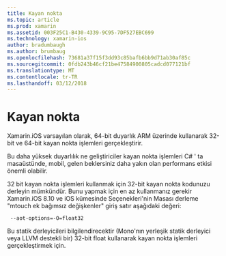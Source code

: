 ```yaml
---
title: Kayan nokta
ms.topic: article
ms.prod: xamarin
ms.assetid: 003F25C1-B430-4339-9C95-7DF527EBC699
ms.technology: xamarin-ios
author: bradumbaugh
ms.author: brumbaug
ms.openlocfilehash: 73681a37f15f3dd93c85bafb6bb9d71ab30af85c
ms.sourcegitcommit: 0fdb243b46cf21be47584900805cadcd077121bf
ms.translationtype: MT
ms.contentlocale: tr-TR
ms.lasthandoff: 03/12/2018
---
```

# <a name="floating-point"></a>Kayan nokta

Xamarin.iOS varsayılan olarak, 64-bit duyarlık ARM üzerinde kullanarak 32-bit ve 64-bit kayan nokta işlemleri gerçekleştirir.  

Bu daha yüksek duyarlılık ne geliştiriciler kayan nokta işlemleri C# ' ta masaüstünde, mobil, gelen beklersiniz daha yakın olan performans etkisi önemli olabilir.

32 bit kayan nokta işlemleri kullanmak için 32-bit kayan nokta kodunuzu derleyin mümkündür.  Bunu yapmak için en az kullanmanız gerekir Xamarin.iOS 8.10 ve iOS kümesinde Seçenekleri'nin Masası derleme "mtouch ek bağımsız değişkenler" giriş satır aşağıdaki değeri:

     --aot-options=-O=float32

Bu statik derleyicileri bilgilendirecektir (Mono'nın yerleşik statik derleyici veya LLVM destekli bir) 32-bit float kullanarak kayan nokta işlemleri gerçekleştirmek için.
